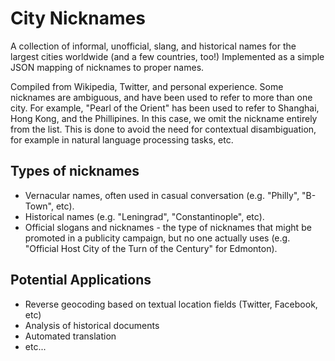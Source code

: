 # City Nicknames
A collection of informal, unofficial, slang, and historical names for the largest cities worldwide (and a few countries, too!)  Implemented as a simple JSON mapping of nicknames to proper names.

Compiled from Wikipedia, Twitter, and personal experience.  Some nicknames are ambiguous, and have been used to refer to more than one city.  For example, "Pearl of the Orient" has been used to refer to Shanghai, Hong Kong, and the Phillipines.  In this case, we omit the nickname entirely from the list.  This is done to avoid the need for contextual disambiguation, for example in natural language processing tasks, etc.

## Types of nicknames

- Vernacular names, often used in casual conversation (e.g. "Philly", "B-Town", etc).
- Historical names (e.g. "Leningrad", "Constantinople", etc).
- Official slogans and nicknames - the type of nicknames that might be promoted in a publicity campaign, but no one actually uses (e.g. "Official Host City of the Turn of the Century" for Edmonton).

## Potential Applications

- Reverse geocoding based on textual location fields (Twitter, Facebook, etc)
- Analysis of historical documents
- Automated translation
- etc...